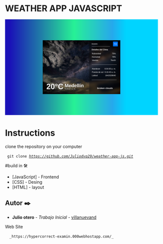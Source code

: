 # WEATHER APP JAVASCRIPT


![Screenshot](weather_js.png)

# Instructions
<p>clone the repository on your computer</p>

<code> git clone _https://github.com/Juliodvp29/weather-app-js.git_  </code>

#build in 🛠️
* [JavaScript] - Frontend
* [CSS] - Desing
* [HTML] - layout

## Autor ✒️

* **Julio otero** - *Trabajo Inicial* - [villanuevand](https://github.com/villanuevand)
<p>Web Site</p>
<code>  _https://hypercorrect-examin.000webhostapp.com/_  </code>

